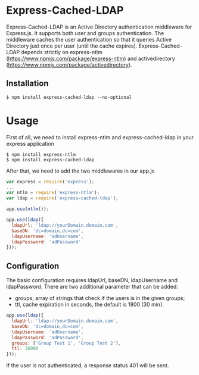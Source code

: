 Express-Cached-LDAP
========================

Express-Cached-LDAP is an Active Directory authentication middleware for Express.js. It supports both user and groups authentication. The middleware caches the user authentication so that it queries Active Directory just once per user (until the cache expires).
Express-Cached-LDAP depends strictly on express-ntlm (https://www.npmjs.com/package/express-ntlm) and activedirectory (https://www.npmjs.com/package/activedirectory).

## Installation
    $ npm install express-cached-ldap --no-optional
    
# Usage

First of all, we need to install express-ntlm and express-cached-ldap in your express application

    $ npm install express-ntlm
    $ npm install express-cached-ldap

After that, we need to add the two middlewares in our app.js

```js
var express = require('express');
...
var ntlm = require('express-ntlm');
var ldap = require('express-cached-ldap');

app.use(ntlm());

app.use(ldap({
  ldapUrl: 'ldap://yourDomain.domain.com',
  baseDN: 'dc=domain,dc=com',
  ldapUsername: 'adUsername',
  ldapPassword: 'adPassword'
}));
```

## Configuration

The basic configuration requires ldapUrl, baseDN, ldapUsername and ldapPassword.
There are two additional parameter that can be added:
- groups, array of strings that check if the users is in the given groups;
- ttl, cache expiration in seconds, the default is 1800 (30 min).

```js
app.use(ldap({
  ldapUrl: 'ldap://yourDomain.domain.com',
  baseDN: 'dc=domain,dc=com',
  ldapUsername: 'adUsername',
  ldapPassword: 'adPassword',
  groups: ['Group Test 1', 'Group Test 2'],
  ttl: 36000
}));
```

If the user is not authenticated, a response status 401 will be sent.
